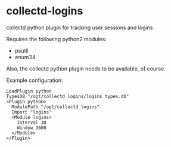 # collectd-logins
collectd python plugin for tracking user sessions and logins

Requires the following python2 modules: 
 - psutil
 - enum34
 
Also, the collectd python plugin needs to be available, of course.

Example configuration:
```
LoadPlugin python
TypesDB "/opt/collectd_logins/logins_types.db"
<Plugin python>
  ModulePath "/opt/collectd_logins"
  Import "logins"
  <Module logins>
    Interval 30
    Window 3600
  </Module>
</Plugin>
```
